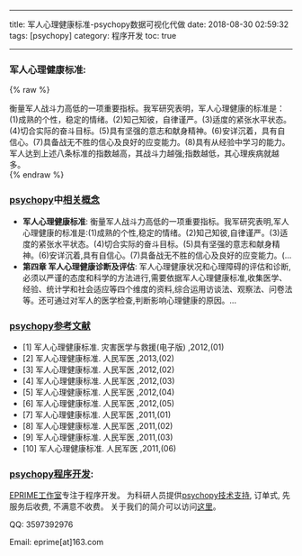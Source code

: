 
---
title: 军人心理健康标准-psychopy数据可视化代做
date: 2018-08-30 02:59:32
tags: [psychopy]
category: 程序开发
toc: true

---



<span></span>
<!-- more -->



### 军人心理健康标准:

{% raw %}
<div class="p1">衡量军人战斗力高低的一项重要指标。我军研究表明，军人心理健康的标准是：(1)成熟的个性，稳定的情绪。(2)知己知彼，自律谨严。(3)适度的紧张水平状态。(4)切合实际的奋斗目标。(5)具有坚强的意志和献身精神。(6)安详沉着，具有自信心。(7)具备战无不胜的信心及良好的应变能力。(8)具有从经验中学习的能力。军人达到上述八条标准的指数越高，其战斗力越强;指数越低，其心理疾病就越多。</div>
{% endraw %}



### [psychopy](/tags/psychopy/)中[相关概念](/categories/程序开发)

- **军人心理健康标准**: 衡量军人战斗力高低的一项重要指标。我军研究表明,军人心理健康的标准是:(1)成熟的个性,稳定的情绪。(2)知己知彼,自律谨严。(3)适度的紧张水平状态。(4)切合实际的奋斗目标。(5)具有坚强的意志和献身精神。(6)安详沉着,具有自信心。(7)具备战无不胜的信心及良好的应变能力。(...
- **第四章 军人心理健康诊断及评估**: 军人心理健康状况和心理障碍的评估和诊断,必须以严谨的态度和科学的方法进行,需要依据军人心理健康标准,收集医学、经验、统计学和社会适应等四个维度的资料,综合运用访谈法、观察法、问卷法等。还可通过对军人的医学检查,判断影响心理健康的原因。...


### [psychopy](/tags/psychopy/)[参考文献](/categories/程序开发/)

- [1]   军人心理健康标准. 灾害医学与救援(电子版) ,2012,(01)
- [2]   军人心理健康标准. 人民军医 ,2013,(02)
- [3]   军人心理健康标准. 人民军医 ,2012,(02)
- [4]   军人心理健康标准. 人民军医 ,2012,(03)
- [5]   军人心理健康标准. 人民军医 ,2012,(04)
- [6]   军人心理健康标准. 人民军医 ,2012,(05)
- [7]   军人心理健康标准. 人民军医 ,2011,(01)
- [8]   军人心理健康标准. 人民军医 ,2011,(02)
- [9]   军人心理健康标准. 人民军医 ,2011,(03)
- [10]   军人心理健康标准. 人民军医 ,2011,(06)


### [psychopy](/tags/psychopy/)[程序开发](/categories/程序开发/):
[EPRIME工作室](http://eprime.cn/)专注于程序开发。
为科研人员提供[psychopy技术支持](http://eprime.cn/2018/08/17/关于EPRIME工作室/), 订单式, 先服务后收费, 不满意不收费。
关于我们的简介可以访问[这里](http://eprime.cn/2018/08/17/关于EPRIME工作室/)。

QQ: 3597392976

Email: eprime[at]163.com


